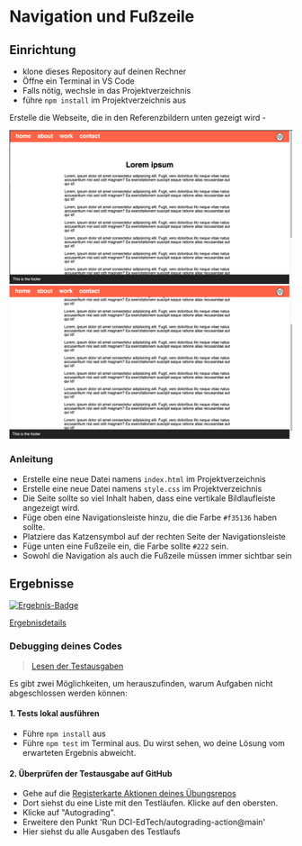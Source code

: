 # Navigation und Fußzeile

[//]: # (autograding setup start)
## Einrichtung
- klone dieses Repository auf deinen Rechner
- Öffne ein Terminal in VS Code
- Falls nötig, wechsle in das Projektverzeichnis
- führe `npm install` im Projektverzeichnis aus

[//]: # (Autograding setup end)

Erstelle die Webseite, die in den Referenzbildern unten gezeigt wird -

![](reference-1.png)
![](reference-2.png)

### Anleitung

- Erstelle eine neue Datei namens `index.html` im Projektverzeichnis
- Erstelle eine neue Datei namens `style.css` im Projektverzeichnis
- Die Seite sollte so viel Inhalt haben, dass eine vertikale Bildlaufleiste angezeigt wird.
- Füge oben eine Navigationsleiste hinzu, die die Farbe `#f35136` haben sollte.
- Platziere das Katzensymbol auf der rechten Seite der Navigationsleiste
- Füge unten eine Fußzeile ein, die Farbe sollte `#222` sein.
- Sowohl die Navigation als auch die Fußzeile müssen immer sichtbar sein

[//]: # (autograding info start)
## Ergebnisse
  [![Ergebnis-Badge](../../blob/badges/.github/badges/autograding/badge.svg)](https://github.com/DigitalCareerInstitute/UIB-box-model-navigation-and-footer/actions)
  
  [Ergebnisdetails](https://github.com/DigitalCareerInstitute/UIB-box-model-navigation-and-footer/actions)
  
  ### Debugging deines Codes
  > [Lesen der Testausgaben](https://github.com/DCI-EdTech/autograding-setup/wiki/Reading-test-outputs)
  
  Es gibt zwei Möglichkeiten, um herauszufinden, warum Aufgaben nicht abgeschlossen werden können:
  #### 1. Tests lokal ausführen
  - Führe `npm install` aus
  - Führe `npm test` im Terminal aus. Du wirst sehen, wo deine Lösung vom erwarteten Ergebnis abweicht.
  
  #### 2. Überprüfen der Testausgabe auf GitHub
  - Gehe auf die [Registerkarte Aktionen deines Übungsrepos](https://github.com/DigitalCareerInstitute/UIB-box-model-navigation-and-footer/actions)
  - Dort siehst du eine Liste mit den Testläufen. Klicke auf den obersten.
  - Klicke auf "Autograding".
  - Erweitere den Punkt 'Run DCI-EdTech/autograding-action@main'
  - Hier siehst du alle Ausgaben des Testlaufs

[//]: # (autograding info end)
